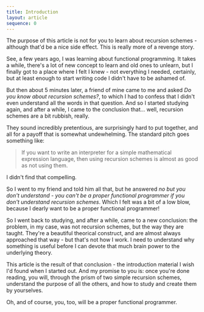 ```yaml
---
title: Introduction
layout: article
sequence: 0
---
```


The purpose of this article is not for you to learn about recursion schemes - although that'd be a nice side effect. This is really more of a revenge story.

See, a few years ago, I was learning about functional programming. It takes a while, there's a lot of new concept to learn and old ones to unlearn, but I finally got to a place where I felt I knew - not everything I needed, certainly, but at least enough to start writing code I didn't have to be ashamed of.

But then about 5 minutes later, a friend of mine came to me and asked _Do you know about recursion schemes?_, to which I had to confess that I didn't even understand all the words in that question. And so I started studying again, and after a while, I came to the conclusion that... well, recursion schemes are a bit rubbish, really.

They sound incredibly pretentious, are surprisingly hard to put together, and all for a payoff that is somewhat undewhelming. The standard pitch goes something like:

> If you want to write an interpreter for a simple mathematical expression language, then using recursion schemes is almost as good as not using them.

I didn't find that compelling.

So I went to my friend and told him all that, but he answered _no but you don't understand - you can't be a proper functional programmer if you don't understand recursion schemes_. Which I felt was a bit of a low blow, because I dearly want to be a proper functional programmer!

So I went back to studying, and after a while, came to a new conclusion: the problem, in my case, was not recursion schemes, but the way they are taught. They're a beautiful theorical construct, and are almost always approached that way - but that's not how I work. I need to understand why something is useful before I can devote that much brain power to the underlying theory.

This article is the result of that conclusion - the introduction material I wish I'd found when I started out. And my promise to you is: once you're done reading, you will, through the prism of two simple recursion schemes, understand the purpose of all the others, and how to study and create them by yourselves.

Oh, and of course, you, too, will be a proper functional programmer.
